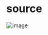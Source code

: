 #  source 
![image](https://user-images.githubusercontent.com/12086377/27160504-c38c61e6-51af-11e7-807e-cce941aadbff.png)
